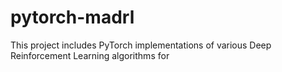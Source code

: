 # pytorch-madrl

This project includes PyTorch implementations of various Deep Reinforcement Learning algorithms for 